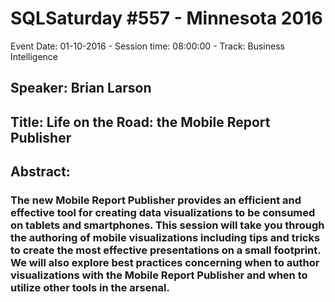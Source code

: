 # SQLSaturday #557 - Minnesota 2016
Event Date: 01-10-2016 - Session time: 08:00:00 - Track: Business Intelligence
## Speaker: Brian Larson
## Title: Life on the Road: the Mobile Report Publisher
## Abstract:
### The new Mobile Report Publisher provides an efficient and effective tool for creating data visualizations to be consumed on tablets and smartphones. This session will take you through the authoring of mobile visualizations including tips and tricks to create the most effective presentations on a small footprint. We will also explore best practices concerning when to author visualizations with the Mobile Report Publisher and when to utilize other tools in the arsenal.
